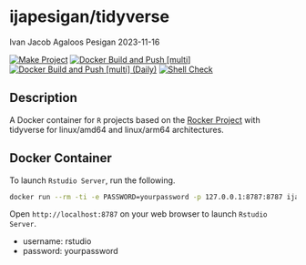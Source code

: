 ijapesigan/tidyverse
================
Ivan Jacob Agaloos Pesigan
2023-11-16

<!-- README.md is generated from .setup/readme/README.Rmd. Please edit that file -->
<!-- badges: start -->

[![Make
Project](https://github.com/ijapesigan/docker-tidyverse/actions/workflows/make.yml/badge.svg)](https://github.com/ijapesigan/docker-tidyverse/actions/workflows/make.yml)
[![Docker Build and Push
\[multi\]](https://github.com/ijapesigan/docker-tidyverse/actions/workflows/docker-build-push-multi.yml/badge.svg)](https://github.com/ijapesigan/docker-tidyverse/actions/workflows/docker-build-push-multi.yml)
[![Docker Build and Push \[multi\]
(Daily)](https://github.com/ijapesigan/docker-tidyverse/actions/workflows/docker-build-push-daily-multi.yml/badge.svg)](https://github.com/ijapesigan/docker-tidyverse/actions/workflows/docker-build-push-daily-multi.yml)
[![Shell
Check](https://github.com/ijapesigan/docker-tidyverse/actions/workflows/shellcheck.yml/badge.svg)](https://github.com/ijapesigan/docker-tidyverse/actions/workflows/shellcheck.yml)
<!-- badges: end -->

## Description

A Docker container for `R` projects based on the [Rocker
Project](https://rocker-project.org/) with tidyverse for linux/amd64 and
linux/arm64 architectures.

## Docker Container

To launch `Rstudio Server`, run the following.

``` bash
docker run --rm -ti -e PASSWORD=yourpassword -p 127.0.0.1:8787:8787 ijapesigan/tidyverse:main
```

Open `http://localhost:8787` on your web browser to launch
`Rstudio Server`.

- username: rstudio
- password: yourpassword
